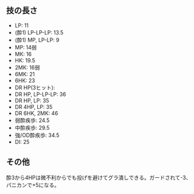 ## 技の長さ

- LP: 11
- (酔1) LP-LP-LP: 13.5
- (酔1) MP, LP-LP: 9
- MP: 14弱
- MK: 16
- HK: 19.5
- 2MK: 16弱
- 6MK: 21
- 6HK: 23
- DR HP(3ヒット):
- DR HP, LP-LP-LP: 36
- DR HP, LP: 35
- DR 4HP, LP: 35
- DR 6HK, 2MK: 46
- 弱酔疾歩: 24.5
- 中酔疾歩: 29.5
- 強/OD酔疾歩: 34.5
- DI: 25

## その他

酔3から4HPは微不利からでも投げを避けてグラ潰しできる。ガードされて-3、パニカンで+5になる。
